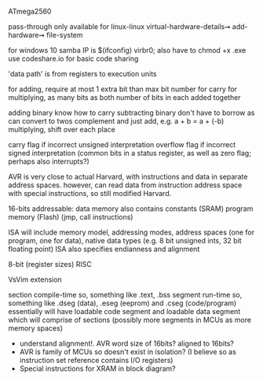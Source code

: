 <!-- SPDX-License-Identifier: zlib-acknowledgement -->

ATmega2560

pass-through only available for linux-linux
virtual-hardware-details➞ add-hardware➞ file-system

for windows 10 samba IP is $(ifconfig) virbr0; also have to chmod +x .exe
use codeshare.io for basic code sharing

'data path' is from registers to execution units

for adding, require at most 1 extra bit than max bit number for carry
for multiplying, as many bits as both number of bits in each added together

adding binary know how to carry
subtracting binary don't have to borrow as can convert to twos complement and just add,
e.g. a + b = a + (-b)
multiplying, shift over each place

carry flag if incorrect unsigned interpretation
overflow flag if incorrect signed interpretation
(common bits in a status register, as well as zero flag; perhaps also interrupts?)

AVR is very close to actual Harvard, with instructions and data in separate address spaces.
however, can read data from instruction address space with special instructions, so still modified Harvard.

16-bits addressable:
data memory also contains constants (SRAM)
program memory (Flash) (jmp, call instructions)

ISA will include memory model, addressing modes, address spaces (one for program, one for data), native data types (e.g. 8 bit unsigned ints, 32 bit floating point)
ISA also specifies endianness and alignment

8-bit (register sizes) RISC

VsVim extension

section compile-time
so, something like .text, .bss
segment run-time
so, something like .dseg (data), .eseg (eeprom) and .cseg (code/program)
essentially will have loadable code segment and loadable data segment which will comprise of sections
(possibly more segments in MCUs as more memory spaces)
* understand alignment!. AVR word size of 16bits? aligned to 16bits?
* AVR is family of MCUs so doesn't exist in isolation? (I believe so as instruction set reference contains I/O registers)
* Special instructions for XRAM in block diagram?
